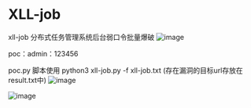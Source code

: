 # XLL-job
xll-job 分布式任务管理系统后台弱口令批量爆破
![image](https://github.com/1daomeidan/XLL-job/assets/143391153/fad4c166-0a9f-4cd1-aef4-e7a32cc2f9d3)

poc：admin：123456

poc.py 脚本使用 python3 xll-job.py -f xll-job.txt (存在漏洞的目标url存放在result.txt中)
![image](https://github.com/1daomeidan/XLL-job/assets/143391153/9958493a-7dbc-47a2-89e4-9aee8f77a4d3)

![image](https://github.com/1daomeidan/XLL-job/assets/143391153/80daa03d-66e7-43a3-a69a-5975df92d401)


